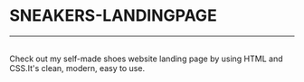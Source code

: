 <h1>SNEAKERS-LANDINGPAGE</h1>
<hr>
<br>
Check out my self-made shoes website landing page by using HTML and CSS.It's clean, modern, easy to use.
